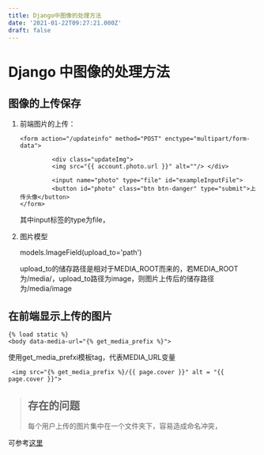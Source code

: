 ```yaml
---
title: Django中图像的处理方法
date: '2021-01-22T09:27:21.000Z'
draft: false
---
```


# Django 中图像的处理方法

## 图像的上传保存

1. 前端图片的上传：

   ```markup
   <form action="/updateinfo" method="POST" enctype="multipart/form-data">

            <div class="updateImg">
            <img src="{{ account.photo.url }}" alt=""/> </div>          

            <input name="photo" type="file" id="exampleInputFile">            
            <button id="photo" class="btn btn-danger" type="submit">上传头像</button>
   </form>
   ```

   其中input标签的type为file，

2. 图片模型  

   models.ImageField\(upload\_to='path'\)

   upload\_to的储存路径是相对于MEDIA\_ROOT而来的，若MEDIA\_ROOT为/media/，upload\_to路径为image，则图片上传后的储存路径为/media/image

## 在前端显示上传的图片

```markup
{% load static %}
<body data-media-url="{% get_media_prefix %}">
```

使用get\_media\_prefxi模板tag，代表MEDIA\_URL变量

```markup
 <img src="{% get_media_prefix %}/{{ page.cover }}" alt = "{{ page.cover }}">
```

> ## 存在的问题
>
> 每个用户上传的图片集中在一个文件夹下，容易造成命名冲突，

可参考[这里](https://blog.csdn.net/weixin_42134789/article/details/80753051#commentBox)

